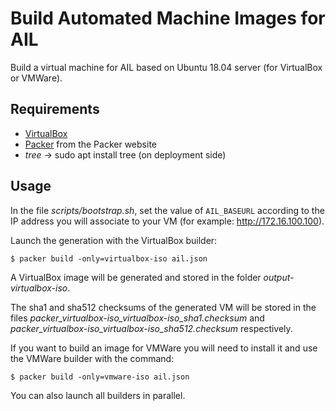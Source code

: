 # Build Automated Machine Images for AIL
Build a virtual machine for AIL based on Ubuntu 18.04 server
(for VirtualBox or VMWare).

## Requirements

* [VirtualBox](https://www.virtualbox.org)
* [Packer](https://www.packer.io) from the Packer website
* *tree* -> sudo apt install tree (on deployment side)

## Usage

In the file *scripts/bootstrap.sh*, set the value of ``AIL_BASEURL`` according
to the IP address you will associate to your VM
(for example: http://172.16.100.100).

Launch the generation with the VirtualBox builder:

    $ packer build -only=virtualbox-iso ail.json

A VirtualBox image will be generated and stored in the folder
*output-virtualbox-iso*.

The sha1 and sha512 checksums of the generated VM will be stored in the files
*packer_virtualbox-iso_virtualbox-iso_sha1.checksum* and
*packer_virtualbox-iso_virtualbox-iso_sha512.checksum* respectively.

If you want to build an image for VMWare you will need to install it and
use the VMWare builder with the command:

    $ packer build -only=vmware-iso ail.json

You can also launch all builders in parallel.
